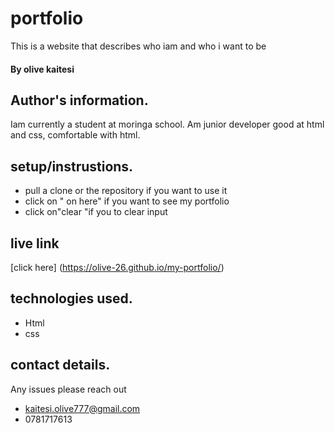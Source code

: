 # portfolio
This is a website that describes who iam and who i want to be 
#### By **olive kaitesi**
## Author's information. 
Iam currently a student at moringa school. Am junior developer good at html and css, comfortable with html.
## setup/instrustions.
* pull a clone or the repository if you want to use it
* click on " on here" if you want to see my portfolio
* click on"clear "if you to clear input
## live link
[click here] (https://olive-26.github.io/my-portfolio/)
## technologies used.
* Html
* css
## contact details.
Any issues please reach out
* kaitesi.olive777@gmail.com
* 0781717613
